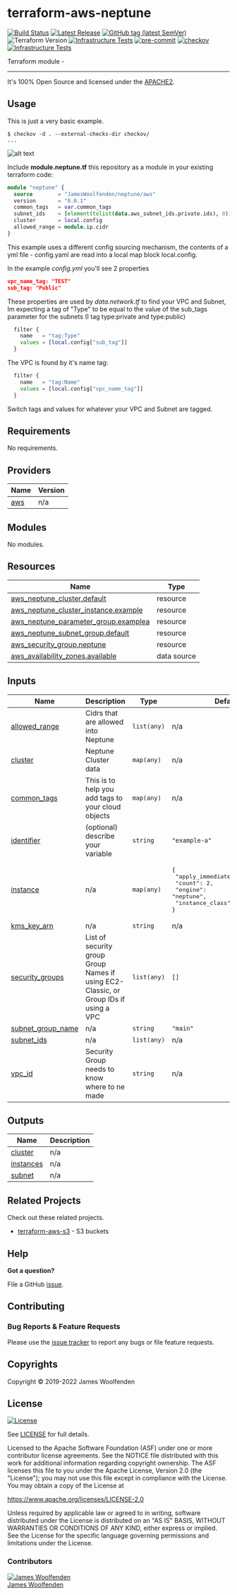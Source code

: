 # terraform-aws-neptune

[![Build Status](https://github.com/JamesWoolfenden/terraform-aws-neptune/workflows/Verify%20and%20Bump/badge.svg?branch=master)](https://github.com/JamesWoolfenden/terraform-aws-neptune)
[![Latest Release](https://img.shields.io/github/release/JamesWoolfenden/terraform-aws-neptune.svg)](https://github.com/JamesWoolfenden/terraform-aws-neptune/releases/latest)
[![GitHub tag (latest SemVer)](https://img.shields.io/github/tag/JamesWoolfenden/terraform-aws-neptune.svg?label=latest)](https://github.com/JamesWoolfenden/terraform-aws-neptune/releases/latest)
![Terraform Version](https://img.shields.io/badge/tf-%3E%3D0.14.0-blue.svg)
[![Infrastructure Tests](https://www.bridgecrew.cloud/badges/github/JamesWoolfenden/terraform-aws-neptune/cis_aws)](https://www.bridgecrew.cloud/link/badge?vcs=github&fullRepo=JamesWoolfenden%2Fterraform-aws-neptune&benchmark=CIS+AWS+V1.2)
[![pre-commit](https://img.shields.io/badge/pre--commit-enabled-brightgreen?logo=pre-commit&logoColor=white)](https://github.com/pre-commit/pre-commit)
[![checkov](https://img.shields.io/badge/checkov-verified-brightgreen)](https://www.checkov.io/)
[![Infrastructure Tests](https://www.bridgecrew.cloud/badges/github/jameswoolfenden/terraform-aws-neptune/general)](https://www.bridgecrew.cloud/link/badge?vcs=github&fullRepo=JamesWoolfenden%2Fterraform-aws-neptune&benchmark=INFRASTRUCTURE+SECURITY)

Terraform module -

---

It's 100% Open Source and licensed under the [APACHE2](LICENSE).

## Usage

This is just a very basic example.

```cli
$ checkov -d . --external-checks-dir checkov/
...
```

![alt text](./diagram/neptune.png)

Include **module.neptune.tf** this repository as a module in your existing terraform code:

```terraform
module "neptune" {
  source        = "JamesWoolfenden/neptune/aws"
  version       = "0.0.1"
  common_tags   = var.common_tags
  subnet_ids    = [element(tolist(data.aws_subnet_ids.private.ids), 0)]
  cluster       = local.config
  allowed_range = module.ip.cidr
}
```

This example uses a different config sourcing mechanism, the contents of a yml file - config.yaml are read into a local map block local.config.

In the example _config.yml_ you'll see 2 properties

```json
vpc_name_tag: "TEST"
sub_tag: "Public"
```

These properties are used by _data.network.tf_ to find your VPC and Subnet,
Im expecting a tag of "Type" to be equal to the value of the sub_tags parameter for the subnets (I tag type:private and type:public)

```terraform
  filter {
    name   = "tag:Type"
    values = [local.config["sub_tag"]]
  }
```

The VPC is found by it's name tag:

```terraform
  filter {
    name   = "tag:Name"
    values = [local.config["vpc_name_tag"]]
  }
```

Switch tags and values for whatever your VPC and Subnet are tagged.

<!-- BEGINNING OF PRE-COMMIT-TERRAFORM DOCS HOOK -->

## Requirements

No requirements.

## Providers

| Name                                             | Version |
| ------------------------------------------------ | ------- |
| <a name="provider_aws"></a> [aws](#provider_aws) | n/a     |

## Modules

No modules.

## Resources

| Name                                                                                                                                         | Type        |
| -------------------------------------------------------------------------------------------------------------------------------------------- | ----------- |
| [aws_neptune_cluster.default](https://registry.terraform.io/providers/hashicorp/aws/latest/docs/resources/neptune_cluster)                   | resource    |
| [aws_neptune_cluster_instance.example](https://registry.terraform.io/providers/hashicorp/aws/latest/docs/resources/neptune_cluster_instance) | resource    |
| [aws_neptune_parameter_group.examplea](https://registry.terraform.io/providers/hashicorp/aws/latest/docs/resources/neptune_parameter_group)  | resource    |
| [aws_neptune_subnet_group.default](https://registry.terraform.io/providers/hashicorp/aws/latest/docs/resources/neptune_subnet_group)         | resource    |
| [aws_security_group.neptune](https://registry.terraform.io/providers/hashicorp/aws/latest/docs/resources/security_group)                     | resource    |
| [aws_availability_zones.available](https://registry.terraform.io/providers/hashicorp/aws/latest/docs/data-sources/availability_zones)        | data source |

## Inputs

| Name                                                                                 | Description                                                                          | Type        | Default                                                                                                                       | Required |
| ------------------------------------------------------------------------------------ | ------------------------------------------------------------------------------------ | ----------- | ----------------------------------------------------------------------------------------------------------------------------- | :------: |
| <a name="input_allowed_range"></a> [allowed_range](#input_allowed_range)             | Cidrs that are allowed into Neptune                                                  | `list(any)` | n/a                                                                                                                           |   yes    |
| <a name="input_cluster"></a> [cluster](#input_cluster)                               | Neptune Cluster data                                                                 | `map(any)`  | n/a                                                                                                                           |   yes    |
| <a name="input_common_tags"></a> [common_tags](#input_common_tags)                   | This is to help you add tags to your cloud objects                                   | `map(any)`  | n/a                                                                                                                           |   yes    |
| <a name="input_identifier"></a> [identifier](#input_identifier)                      | (optional) describe your variable                                                    | `string`    | `"example-a"`                                                                                                                 |    no    |
| <a name="input_instance"></a> [instance](#input_instance)                            | n/a                                                                                  | `map(any)`  | <pre>{<br> "apply_immediately": true,<br> "count": 2,<br> "engine": "neptune",<br> "instance_class": "db.r4.large"<br>}</pre> |    no    |
| <a name="input_kms_key_arn"></a> [kms_key_arn](#input_kms_key_arn)                   | n/a                                                                                  | `string`    | n/a                                                                                                                           |   yes    |
| <a name="input_security_groups"></a> [security_groups](#input_security_groups)       | List of security group Group Names if using EC2-Classic, or Group IDs if using a VPC | `list(any)` | `[]`                                                                                                                          |    no    |
| <a name="input_subnet_group_name"></a> [subnet_group_name](#input_subnet_group_name) | n/a                                                                                  | `string`    | `"main"`                                                                                                                      |    no    |
| <a name="input_subnet_ids"></a> [subnet_ids](#input_subnet_ids)                      | n/a                                                                                  | `list(any)` | n/a                                                                                                                           |   yes    |
| <a name="input_vpc_id"></a> [vpc_id](#input_vpc_id)                                  | Security Group needs to know where to ne made                                        | `string`    | n/a                                                                                                                           |   yes    |

## Outputs

| Name                                                           | Description |
| -------------------------------------------------------------- | ----------- |
| <a name="output_cluster"></a> [cluster](#output_cluster)       | n/a         |
| <a name="output_instances"></a> [instances](#output_instances) | n/a         |
| <a name="output_subnet"></a> [subnet](#output_subnet)          | n/a         |

<!-- END OF PRE-COMMIT-TERRAFORM DOCS HOOK -->

## Related Projects

Check out these related projects.

- [terraform-aws-s3](https://github.com/jameswoolfenden/terraform-aws-s3) - S3 buckets

## Help

**Got a question?**

File a GitHub [issue](https://github.com/JamesWoolfenden/terraform-aws-neptune/issues).

## Contributing

### Bug Reports & Feature Requests

Please use the [issue tracker](https://github.com/JamesWoolfenden/terraform-aws-neptune/issues) to report any bugs or file feature requests.

## Copyrights

Copyright © 2019-2022 James Woolfenden

## License

[![License](https://img.shields.io/badge/License-Apache%202.0-blue.svg)](https://opensource.org/licenses/Apache-2.0)

See [LICENSE](LICENSE) for full details.

Licensed to the Apache Software Foundation (ASF) under one
or more contributor license agreements. See the NOTICE file
distributed with this work for additional information
regarding copyright ownership. The ASF licenses this file
to you under the Apache License, Version 2.0 (the
"License"); you may not use this file except in compliance
with the License. You may obtain a copy of the License at

<https://www.apache.org/licenses/LICENSE-2.0>

Unless required by applicable law or agreed to in writing,
software distributed under the License is distributed on an
"AS IS" BASIS, WITHOUT WARRANTIES OR CONDITIONS OF ANY
KIND, either express or implied. See the License for the
specific language governing permissions and limitations
under the License.

### Contributors

[![James Woolfenden][jameswoolfenden_avatar]][jameswoolfenden_homepage]<br/>[James Woolfenden][jameswoolfenden_homepage]

[jameswoolfenden_homepage]: https://github.com/jameswoolfenden
[jameswoolfenden_avatar]: https://github.com/jameswoolfenden.png?size=150
[github]: https://github.com/jameswoolfenden
[linkedin]: https://www.linkedin.com/in/jameswoolfenden/
[twitter]: https://twitter.com/JimWoolfenden
[share_twitter]: https://twitter.com/intent/tweet/?text=terraform-aws-neptune&url=https://github.com/JamesWoolfenden/terraform-aws-neptune
[share_linkedin]: https://www.linkedin.com/shareArticle?mini=true&title=terraform-aws-neptune&url=https://github.com/JamesWoolfenden/terraform-aws-neptune
[share_reddit]: https://reddit.com/submit/?url=https://github.com/JamesWoolfenden/terraform-aws-neptune
[share_facebook]: https://facebook.com/sharer/sharer.php?u=https://github.com/JamesWoolfenden/terraform-aws-neptune
[share_email]: mailto:?subject=terraform-aws-neptune&body=https://github.com/JamesWoolfenden/terraform-aws-neptune
